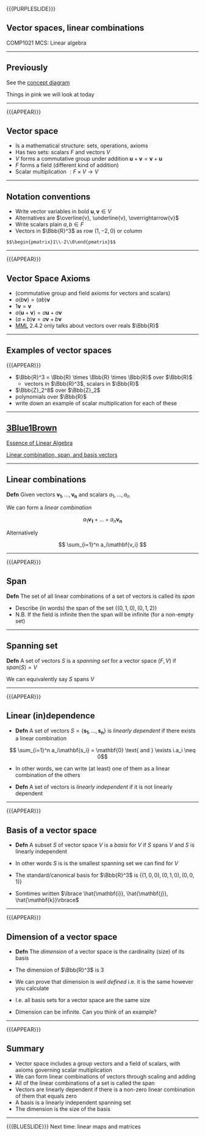 {{{PURPLESLIDE}}}

## Vector spaces, linear combinations

COMP1021 MCS: Linear algebra

---

## Previously

See the [concept diagram](https://github.com/stevenaeola/linalg_lectures/blob/c3cac59ea10b52ad14e8ca65e511f1ab6c652dee/concepts.mmd)

Things in pink we will look at today

---
{{{APPEAR}}}

## Vector space

- Is a mathematical structure: sets, operations, axioms
- Has two sets: scalars $F$ and vectors $V$
- $V$ forms a commutative group under addition $\mathbf{u}+\mathbf{v} = \mathbf{v}+\mathbf{u}$
- $F$ forms a field (different kind of addition)
- Scalar multiplication $: F \times V \rightarrow V$

---


## Notation conventions

- Write vector variables in bold $\mathbf{u},\mathbf{v} \in V$
- Alternatives are $\overline{v}, \underline{v}, \overrightarrow{v}$
- Write scalars plain $a,b \in F$
- Vectors in $\Bbb{R}^3$ as row $(1,-2,0)$ or column 

`$$\begin{pmatrix}1\\-2\\0\end{pmatrix}$$` 

---

{{{APPEAR}}}

## Vector Space Axioms


- (commutative group and field axioms for vectors and scalars)
- $a(b\mathbf{v}) = (ab)\mathbf{v}$
- $1\mathbf{v} = \mathbf{v}$
- $a(\mathbf{u} + \mathbf{v}) = a\mathbf{u} + a\mathbf{v}$
- $(a + b)\mathbf{v} = a\mathbf{v} + b\mathbf{v}$
- [MML](https://mml-book.github.io/) 2.4.2 only talks about vectors over reals $\Bbb{R}$

---

## Examples of vector spaces

{{{APPEAR}}}

- $\Bbb{R}^3 = \Bbb{R} \times \Bbb{R} \times \Bbb{R}$ over $\Bbb{R}$ 
  - vectors in $\Bbb{R}^3$, scalars in $\Bbb{R}$
- $\Bbb{Z}_2^8$ over $\Bbb{Z}_2$
- polynomials over $\Bbb{R}$
- write down an example of scalar multiplication for each of these

---

## [3Blue1Brown](https://www.3blue1brown.com/)

[Essence of Linear Algebra](https://youtube.com/playlist?list=PLZHQObOWTQDPD3MizzM2xVFitgF8hE_ab&si=v4QBmXDAiy5LqX9D)

[Linear combination, span, and basis vectors](https://youtu.be/k7RM-ot2NWY?si=Ey2VR4H-qjlPk1fS)

---

## Linear combinations

__Defn__ Given vectors $\mathbf{v_1}, \ldots ,\mathbf{v_n}$ and scalars $a_1, \ldots ,a_n$

We can form a _linear combination_

$$ a_1\mathbf{v_1} + \ldots + a_n\mathbf{v_n}$$

Alternatively

$$ \sum_{i=1}^n a_i\mathbf{v_i} $$

---

{{{APPEAR}}}

## Span

__Defn__ The set of all linear combinations of a set of vectors is called its _span_


- Describe (in words) the span of the set $\lbrace(0,1,0),(0,1,2)\rbrace$
- N.B. If the field is infinite then the span will be infinite (for a non-empty set)


---

## Spanning set

__Defn__ A set of vectors $S$ is a _spanning set_ for a vector space $(F,V)$ if $span(S)=V$

We can equivalently say $S$ spans $V$

---

{{{APPEAR}}}

## Linear (in)dependence

- __Defn__ A set of vectors $S=\lbrace \mathbf{s_1},\ldots,\mathbf{s_n}\rbrace$ is _linearly dependent_ if there exists a linear combination

$$ \sum_{i=1}^n a_i\mathbf{s_i} = \mathbf{0} \text{ and } \exists i.a_i \neq 0$$

- In other words, we can write (at least) one of them as a linear combination of the others

- __Defn__ A set of vectors is _linearly independent_ if it is not linearly dependent

---

{{{APPEAR}}}

## Basis of a vector space

- __Defn__ A subset $S$ of vector space $V$ is a _basis_ for $V$ if $S$ spans $V$ and $S$ is linearly independent

- In other words $S$ is is the smallest spanning set we can find for $V$

- The standard/canonical basis for $\Bbb{R}^3$ is $\lbrace (1,0,0), (0,1,0), (0,0,1) \rbrace$

- Somtimes written $\lbrace \hat{\mathbf{i}}, \hat{\mathbf{j}}, \hat{\mathbf{k}}\rbrace$

---

{{{APPEAR}}}

## Dimension of a vector space

- __Defn__ The _dimension_ of a vector space is the cardinality (size) of its basis

- The dimension of $\Bbb{R}^3$ is 3

- We can prove that dimension is _well defined_ i.e. it is the same however you calculate

- I.e. all basis sets for a vector space are the same size

- Dimension can be infinite. Can you think of an example?

---

{{{APPEAR}}}

## Summary

- Vector space includes a group vectors and a field of scalars, with axioms governing scalar multiplication
- We can form linear combinations of vectors through scaling and adding
- All of the linear combinations of a set is called the span
- Vectors are linearly dependent if there is a non-zero linear combination of them that equals zero
- A basis is a linearly independent spanning set
- The dimension is the size of the basis

---

{{{BLUESLIDE}}}
Next time: linear maps and matrices